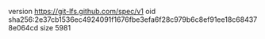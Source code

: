 version https://git-lfs.github.com/spec/v1
oid sha256:2e37cb1536ec4924091f1676fbe3efa6f28c979b6c8ef91ee18c684378e064cd
size 5981
